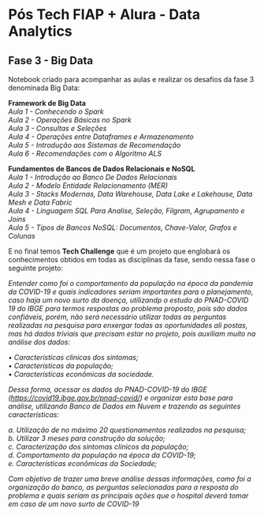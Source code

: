 # Pós Tech FIAP + Alura - Data Analytics 
## Fase 3 - Big Data

Notebook criado para acompanhar as aulas e realizar os desafios da fase 3 denominada Big Data:

**Framework de Big Data**  
_Aula 1 - Conhecendo o Spark    	   
Aula 2 - Operações Básicas no Spark    	   
Aula 3 - Consultas e Seleções    	   
Aula 4 - Operações entre Dataframes e Armazenamento    	   
Aula 5 - Introdução aos Sistemas de Recomendação    	   
Aula 6 - Recomendações com o Algoritmo ALS_

**Fundamentos de Bancos de Dados Relacionais e NoSQL**  
_Aula 1 - Introdução ao Banco De Dados Relacionais    	   
Aula 2 - Modelo Entidade Relacionamento (MER)    	   
Aula 3 - Stacks Modernas, Data Warehouse, Data Lake e Lakehouse, Data Mesh e Data Fabric    	   
Aula 4 - Linguagem SQL Para Analise, Seleção, Filgram, Agrupamento e Joins    	   
Aula 5 - Tipos de Bancos NoSQL: Documentos, Chave-Valor, Grafos e Colunas_

E no final temos **Tech Challenge** que é um projeto que englobará os conhecimentos obtidos em todas as disciplinas da fase, sendo nessa fase o seguinte projeto:  

_Entender como foi o comportamento da população na época da pandemia da COVID-19 e quais indicadores seriam importantes para o planejamento, caso haja um novo surto da doença, utilizandp o estudo do PNAD-COVID 19 do IBGE para termos respostas ao problema proposto, pois são dados confiáveis, porém, não será necessário utilizar todas as perguntas realizadas na pesquisa para enxergar todas as oportunidades ali postas, mas há dados triviais que precisam estar no projeto, pois auxiliam muito na análise dos dados:_

  _• Características clínicas dos sintomas;  
  • Características da população;  
  • Características econômicas da sociedade._  
  
_Dessa forma, acessar os dados do PNAD-COVID-19 do IBGE (https://covid19.ibge.gov.br/pnad-covid/) e organizar esta base para análise, utilizando Banco de Dados em Nuvem e trazendo as seguintes características:_

  _a. Utilização de no máximo 20 questionamentos realizados na pesquisa;  
  b. Utilizar 3 meses para construção da solução;  
  c. Caracterização dos sintomas clínicos da população;  
  d. Comportamento da população na época da COVID-19;  
  e. Características econômicas da Sociedade;_  
  
_Com objetivo de trazer uma breve análise dessas informações, como foi a organização do banco, as perguntas selecionadas para a resposta do problema e quais seriam as principais ações que o hospital deverá tomar em caso de um novo surto de COVID-19_
